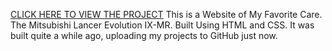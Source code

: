 [CLICK HERE TO VIEW THE PROJECT](https://ahmadncheema.github.io/Web-Dev-Projects/Lancer-Evo-Website/index.html)
This is a Website of My Favorite Care. The Mitsubishi Lancer Evolution IX-MR. Built Using HTML and CSS. It was built quite a while ago, uploading my projects to GitHub just now.
